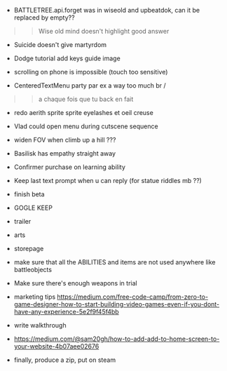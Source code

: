 - BATTLETREE.api.forget was in wiseold and upbeatdok, can it be replaced by empty??
>> Wise old mind doesn't highlight good answer

- Suicide doesn't give martyrdom

- Dodge tutorial add keys guide image
- scrolling on phone is impossible (touch too sensitive)
- CenteredTextMenu party par ex a way too much br /
 >> a chaque fois que tu back en fait

- redo aerith sprite sprite eyelashes et oeil creuse

- Vlad could open menu during cutscene sequence

- widen FOV when climb up a hill ???

- Basilisk has empathy straight away  

- Confirmer purchase on learning ability

- Keep last text prompt when u can reply (for statue riddles mb ??)




- finish beta
- GOGLE KEEP
- trailer
- arts
- storepage
- make sure that all the ABILITIES and items are not used anywhere like battleobjects
- Make sure there's enough weapons in trial
- marketing tips https://medium.com/free-code-camp/from-zero-to-game-designer-how-to-start-building-video-games-even-if-you-dont-have-any-experience-5e2f9f45f4bb
- write walkthrough
- https://medium.com/@sam20gh/how-to-add-add-to-home-screen-to-your-website-4b07aee02676
- finally, produce a zip, put on steam
